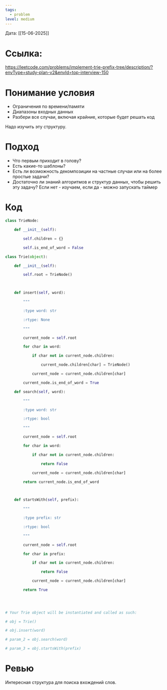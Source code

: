 ```yaml
---
tags:
  - problem
level: medium
---
```


Дата: [[15-06-2025]]

# Ссылка: 
https://leetcode.com/problems/implement-trie-prefix-tree/description/?envType=study-plan-v2&envId=top-interview-150

# Понимание условия
 - Ограничения по времени/памяти
 - Диапазоны входных данных
 - Разбери все случаи, включая крайние, которые будет решать код

Надо изучить эту структуру.
# Подход
- Что первым приходит в голову?
- Есть какие-то шаблоны?
- Есть ли возможность декомпозиции на частные случаи или на более простые задачи?
- Достаточно ли знаний алгоритмов и структур данных, чтобы решить эту задачу? Если нет - изучаем, если да - можно запускать таймер
# Код
```python
class TrieNode:

    def __init__(self):

        self.children = {}

        self.is_end_of_word = False        

class Trie(object):

    def __init__(self):

        self.root = TrieNode()

  

    def insert(self, word):

        """

        :type word: str

        :rtype: None

        """

        current_node = self.root

        for char in word:

            if char not in current_node.children:

                current_node.children[char] = TrieNode()

            current_node = current_node.children[char]

        current_node.is_end_of_word = True            

    def search(self, word):

        """

        :type word: str

        :rtype: bool

        """

        current_node = self.root

        for char in word:

            if char not in current_node.children:

                return False

            current_node = current_node.children[char]

        return current_node.is_end_of_word

  

    def startsWith(self, prefix):

        """

        :type prefix: str

        :rtype: bool

        """

        current_node = self.root

        for char in prefix:

            if char not in current_node.children:

                return False

            current_node = current_node.children[char]

        return True

  
  

# Your Trie object will be instantiated and called as such:

# obj = Trie()

# obj.insert(word)

# param_2 = obj.search(word)

# param_3 = obj.startsWith(prefix)
```
# Ревью
Интересная структура для поиска вхождений слов.